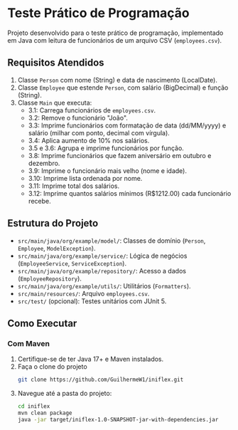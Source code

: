 # Teste Prático de Programação

Projeto desenvolvido para o teste prático de programação, implementado em Java com leitura de funcionários de um arquivo CSV (`employees.csv`).

## Requisitos Atendidos
1. Classe `Person` com nome (String) e data de nascimento (LocalDate).
2. Classe `Employee` que estende `Person`, com salário (BigDecimal) e função (String).
3. Classe `Main` que executa:
    - 3.1: Carrega funcionários de `employees.csv`.
    - 3.2: Remove o funcionário "João".
    - 3.3: Imprime funcionários com formatação de data (dd/MM/yyyy) e salário (milhar com ponto, decimal com vírgula).
    - 3.4: Aplica aumento de 10% nos salários.
    - 3.5 e 3.6: Agrupa e imprime funcionários por função.
    - 3.8: Imprime funcionários que fazem aniversário em outubro e dezembro.
    - 3.9: Imprime o funcionário mais velho (nome e idade).
    - 3.10: Imprime lista ordenada por nome.
    - 3.11: Imprime total dos salários.
    - 3.12: Imprime quantos salários mínimos (R$1212.00) cada funcionário recebe.

## Estrutura do Projeto
- `src/main/java/org/example/model/`: Classes de domínio (`Person`, `Employee`, `ModelException`).
- `src/main/java/org/example/service/`: Lógica de negócios (`EmployeeService`, `ServiceException`).
- `src/main/java/org/example/repository/`: Acesso a dados (`EmployeeRepository`).
- `src/main/java/org/example/utils/`: Utilitários (`Formatters`).
- `src/main/resources/`: Arquivo `employees.csv`.
- `src/test/` (opcional): Testes unitários com JUnit 5.

## Como Executar
### Com Maven
1. Certifique-se de ter Java 17+ e Maven instalados.
2. Faça o clone do projeto
    ```bash
   git clone https://github.com/GuilhermeW1/iniflex.git
3. Navegue até a pasta do projeto:
   ```bash
   cd iniflex
   mvn clean package
   java -jar target/iniflex-1.0-SNAPSHOT-jar-with-dependencies.jar
